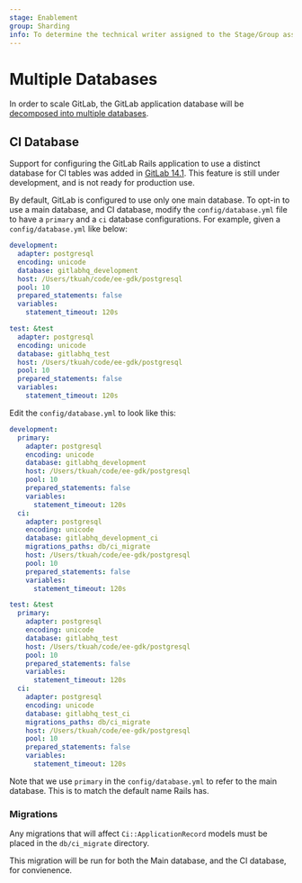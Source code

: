 ```yaml
---
stage: Enablement
group: Sharding
info: To determine the technical writer assigned to the Stage/Group associated with this page, see https://about.gitlab.com/handbook/engineering/ux/technical-writing/#assignments
---
```


# Multiple Databases

In order to scale GitLab, the GitLab application database
will be [decomposed into multiple
databases](https://gitlab.com/groups/gitlab-org/-/epics/6168).

## CI Database

Support for configuring the GitLab Rails application to use a distinct
database for CI tables was added in [GitLab
14.1](https://gitlab.com/gitlab-org/gitlab/-/merge_requests/64289). This
feature is still under development, and is not ready for production use.

By default, GitLab is configured to use only one main database. To
opt-in to use a main database, and CI database, modify the
`config/database.yml` file to have a `primary` and a `ci` database
configurations. For example, given a `config/database.yml` like below:

```yaml
development:
  adapter: postgresql
  encoding: unicode
  database: gitlabhq_development
  host: /Users/tkuah/code/ee-gdk/postgresql
  pool: 10
  prepared_statements: false
  variables:
    statement_timeout: 120s

test: &test
  adapter: postgresql
  encoding: unicode
  database: gitlabhq_test
  host: /Users/tkuah/code/ee-gdk/postgresql
  pool: 10
  prepared_statements: false
  variables:
    statement_timeout: 120s
```

Edit the `config/database.yml` to look like this:

```yaml
development:
  primary:
    adapter: postgresql
    encoding: unicode
    database: gitlabhq_development
    host: /Users/tkuah/code/ee-gdk/postgresql
    pool: 10
    prepared_statements: false
    variables:
      statement_timeout: 120s
  ci:
    adapter: postgresql
    encoding: unicode
    database: gitlabhq_development_ci
    migrations_paths: db/ci_migrate
    host: /Users/tkuah/code/ee-gdk/postgresql
    pool: 10
    prepared_statements: false
    variables:
      statement_timeout: 120s

test: &test
  primary:
    adapter: postgresql
    encoding: unicode
    database: gitlabhq_test
    host: /Users/tkuah/code/ee-gdk/postgresql
    pool: 10
    prepared_statements: false
    variables:
      statement_timeout: 120s
  ci:
    adapter: postgresql
    encoding: unicode
    database: gitlabhq_test_ci
    migrations_paths: db/ci_migrate
    host: /Users/tkuah/code/ee-gdk/postgresql
    pool: 10
    prepared_statements: false
    variables:
      statement_timeout: 120s
```

Note that we use `primary` in the `config/database.yml` to refer to the main
database. This is to match the default name Rails has.

### Migrations

Any migrations that will affect `Ci::ApplicationRecord` models must be
placed in the `db/ci_migrate` directory.

This migration will be run for both the Main database, and the CI
database, for convienence.

